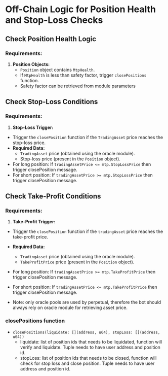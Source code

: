 # Off-Chain Logic for Position Health and Stop-Loss Checks

## Check Position Health Logic

### Requirements:

1. **Position Objects:**
    - `Position` object contains `MtpHealth`.
    - If `MtpHealth` is less than safety factor, trigger `closePositions` function.
    - Safety factor can be retrieved from module parameters

## Check Stop-Loss Conditions

### Requirements:

1. **Stop-Loss Trigger:**
  - Trigger the `closePosition` function if the `TradingAsset` price reaches the stop-loss price.
  - **Required Data:**
    - `TradingAsset` price (obtained using the oracle module).
    - Stop-loss price (present in the `Position` object).
  - For long position: If `tradingAssetPrice <= mtp.StopLossPrice` then trigger closePosition message.
  - For short position: If `tradingAssetPrice >= mtp.StopLossPrice` then trigger closePosition message.

## Check Take-Profit Conditions

### Requirements:

1. **Take-Profit Trigger:**
  - Trigger the `closePosition` function if the `tradingAsset` price reaches the take-profit price.
  - **Required Data:**
    - `TradingAsset` price (obtained using the oracle module).
    - `TakeProfitPrice` price (present in the `Position` object).
  - For long position: If `tradingAssetPrice >= mtp.TakeProfitPrice` then trigger closePosition message.
  - For short position: If `tradingAssetPrice <= mtp.TakeProfitPrice` then trigger closePosition message.

  - Note: only oracle pools are used by perpetual, therefore the bot should always rely on oracle module for retrieving asset price.

### closePositions function
- `closePositions(liquidate: [](address, u64), stopLoss: [](address, u64))`
  - liquidate: list of position ids that needs to be liquidated, function will verify and liquidate. Tuple needs to have user address and position id.
  - stopLoss: list of position ids that needs to be closed, function will check for stop loss and close position. Tuple needs to have user address and position id.
